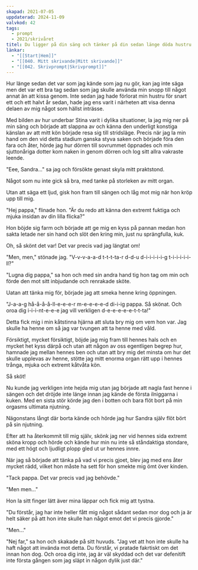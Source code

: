 ```yaml
---
skapad: 2021-07-05
uppdaterad: 2024-11-09
valvkod: 42
tags:
  - prompt
  - 2021/skrivåret
titel: Du ligger på din säng och tänker på din sedan länge döda hustru medan du smeker din läm, när dörren plötsligt öppnar dig och din extremt vackra och sexiga dotter kommer naken in och ler mot dig och frågar dig om "du är redo att känna den extremt våta och varma insidan av din lilla flicka."
länkar:
  - "[[Start|Hem]]"
  - "[[040. Mitt skrivande|Mitt skrivande]]"
  - "[[042. Skrivprompt|Skrivprompt]]"
---
```

Hur länge sedan det var som jag kände som jag nu gör, kan jag inte säga men det var ett bra tag sedan som jag skulle använda min snopp till något annat än att kissa genom. Inte sedan jag hade förlorat min hustru för snart ett och ett halvt år sedan, hade jag ens varit i närheten att visa denna delaen av mig något som hällst inträsse.

Med bilden av hur underbar Stina varit i dylika situationer, la jag mig ner på min säng och började att slappna av och känna den underligt konstiga känslan av att mitt kön började resa sig till stridsläge. Precis när jag la min hand om den vid detta stadium ganska styva saken och började föra den fara och åter, hörde jag hur dörren till sovrummet öppnades och min sjuttonåriga dotter kom naken in genom dörren och log sitt allra vakraste leende.

"Eee, Sandra..." sa jag och försökte genast skyla mitt praktstond.

Något som nu inte gick så bra, med tanke på storleken av mitt organ.

Utan att säga ett ljud, gisk hon fram till sängen och låg mot mig när hon kröp upp till mig.

"Hej pappa," flinade hon. "Är du redo att känna den extremt fuktiga och mjuka insidan av din lilla flicka?"

Hon böjde sig farm och började att ge mig en kyss på pannan medan hon sakta letade ner sin hand och slöt den kring min, just nu sprängfulla, kuk.

Oh, så skönt det var! Det var precis vad jag längtat om!

"Men, men," stönade jag. "V-v-v-a-a-d t-t-t-ta-r d-d-u d-i-i-i-i-i-g t-i-i-i-i-i-ll?"

"Lugna dig pappa," sa hon och med sin andra hand tig hon tag om min och förde den mot sitt inbjudande och renrakade sköte.

Uatan att tänka mig för, började jag att smeka henne kring öppningen.

"J-a-a-g hå-å-å-å-ll-e-e-e-r m-e-e-e-e-d di-i-ig pappa. Så skönat. Och oroa dig i-i-i-nt-e-e-e jag vill verkligen d-e-e-e-e-e-t-t-ta!"

Detta fick mig i min kåtstinna hjärna att sluta bry mig om vem hon var. Jag skulle ha henne om så jag var tvungen att ta henne med våld.

Försiktigt, mycket försiktigt, böjde jag mig fram till hennes hals och en mycket het kyss därpå och utan att någon av oss egentligen begrep hur, hamnade jag mellan hennes ben och utan att bry mig det minsta om hur det skulle upplevas av henne, stötte jag mitt enorma organ rätt upp i hennes trånga, mjuka och extremt kåtvåta kön.

Så sköt!

Nu kunde jag verkligen inte hejda mig utan jag började att nagla fast henne i sängen och det dröjde inte länge innan jag kände de första ilniggarna i kuken. Med en sista stör körde jag den i botten och bara flöt bort på min orgasms ultimata njutning.

Nägonstans långt där borta kände och hörde jag hur Sandra själv flöt bört på sin njutning.

Efter att ha återkommit till mig själv, skönk jag ner vid hennes sida extremt sköna kropp och hörde och kände hur min nu inte så ståndaktiga stondare, med ett högt och ljudligt plopp gled ut ur hennes innre.

När jag så började att tänka på vad vi precis gjoet, blev jag med ens åter mycket rädd, vilket hon måste ha sett för hon smekte mig ömt över kinden.

"Tack pappa. Det var precis vad jag behövde."

"Men men..."

Hon la sitt finger lätt äver mina läppar och fick mig att tystna.

"Du förstår, jag har inte heller fått mig något sådant sedan mor dog och ja är helt säker på att hon inte skulle han något emot det vi precis gjorde."

"Men..."

"Nej far," sa hon och skakade på sitt huvuds. "Jag vet att hon inte skulle ha haft något att invända mot detta. Du förstår, vi pratade fakrtiskt om det innan hon dog. Och oroa dig inte, jag är väl skyddad och det var defenitift inte första gången som jag släpt in någon dylik just där."